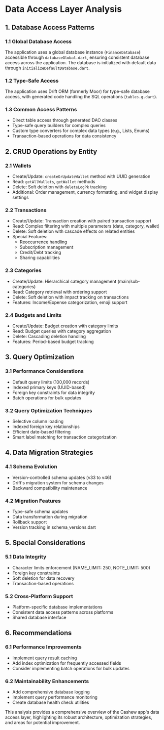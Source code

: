 # Data Access Layer Analysis

## 1. Database Access Patterns

### 1.1 Global Database Access
The application uses a global database instance (`FinanceDatabase`) accessible through `databaseGlobal.dart`, ensuring consistent database access across the application. The database is initialized with default data through `initializeDefaultDatabase.dart`.

### 1.2 Type-Safe Access
The application uses Drift ORM (formerly Moor) for type-safe database access, with generated code handling the SQL operations (`tables.g.dart`).

### 1.3 Common Access Patterns
- Direct table access through generated DAO classes
- Type-safe query builders for complex queries
- Custom type converters for complex data types (e.g., Lists, Enums)
- Transaction-based operations for data consistency

## 2. CRUD Operations by Entity

### 2.1 Wallets
- Create/Update: `createOrUpdateWallet` method with UUID generation
- Read: `getAllWallets`, `getWallet` methods
- Delete: Soft deletion with `deleteLogPk` tracking
- Additional: Order management, currency formatting, and widget display settings

### 2.2 Transactions
- Create/Update: Transaction creation with paired transaction support
- Read: Complex filtering with multiple parameters (date, category, wallet)
- Delete: Soft deletion with cascade effects on related entities
- Special Features:
  - Reoccurrence handling
  - Subscription management
  - Credit/Debt tracking
  - Sharing capabilities

### 2.3 Categories
- Create/Update: Hierarchical category management (main/sub-categories)
- Read: Category retrieval with ordering support
- Delete: Soft deletion with impact tracking on transactions
- Features: Income/Expense categorization, emoji support

### 2.4 Budgets and Limits
- Create/Update: Budget creation with category limits
- Read: Budget queries with category aggregation
- Delete: Cascading deletion handling
- Features: Period-based budget tracking

## 3. Query Optimization

### 3.1 Performance Considerations
- Default query limits (100,000 records)
- Indexed primary keys (UUID-based)
- Foreign key constraints for data integrity
- Batch operations for bulk updates

### 3.2 Query Optimization Techniques
- Selective column loading
- Indexed foreign key relationships
- Efficient date-based filtering
- Smart label matching for transaction categorization

## 4. Data Migration Strategies

### 4.1 Schema Evolution
- Version-controlled schema updates (v33 to v46)
- Drift's migration system for schema changes
- Backward compatibility maintenance

### 4.2 Migration Features
- Type-safe schema updates
- Data transformation during migration
- Rollback support
- Version tracking in schema_versions.dart

## 5. Special Considerations

### 5.1 Data Integrity
- Character limits enforcement (NAME_LIMIT: 250, NOTE_LIMIT: 500)
- Foreign key constraints
- Soft deletion for data recovery
- Transaction-based operations

### 5.2 Cross-Platform Support
- Platform-specific database implementations
- Consistent data access patterns across platforms
- Shared database interface

## 6. Recommendations

### 6.1 Performance Improvements
- Implement query result caching
- Add index optimization for frequently accessed fields
- Consider implementing batch operations for bulk updates

### 6.2 Maintainability Enhancements
- Add comprehensive database logging
- Implement query performance monitoring
- Create database health check utilities

This analysis provides a comprehensive overview of the Cashew app's data access layer, highlighting its robust architecture, optimization strategies, and areas for potential improvement.